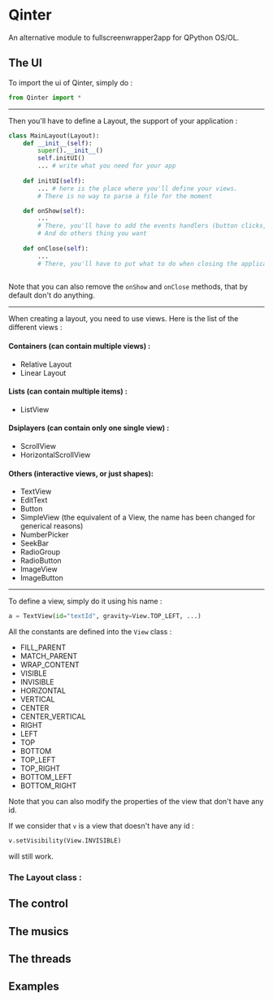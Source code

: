 # Qinter
An alternative module to fullscreenwrapper2app for QPython OS/OL. 

## The UI

To import the ui of Qinter, simply do : 
``` python
from Qinter import *
```

---

Then you'll have to define a Layout, the support of your application : 

``` python
class MainLayout(Layout):
    def __init__(self):
        super().__init__()
        self.initUI()
        ... # write what you need for your app
    
    def initUI(self):
        ... # here is the place where you'll define your views. 
        # There is no way to parse a file for the moment

    def onShow(self):
        ...
        # There, you'll have to add the events handlers (button clicks, Back key, etc...) or start threads
        # And do others thing you want
    
    def onClose(self):
        ...
        # There, you'll have to put what to do when closing the application (close connections, ...)
    
```

Note that you can also remove the `onShow` and `onClose` methods, that by default don't do anything.

---
When creating a layout, you need to use views. 
Here is the list of the different views :

#### Containers (can contain multiple views) :
 - Relative Layout
 - Linear Layout

#### Lists (can contain multiple items) :
 - ListView

#### Dsiplayers (can contain only one single view) :
 - ScrollView
 - HorizontalScrollView

#### Others (interactive views, or just shapes):
 - TextView
 - EditText
 - Button
 - SimpleView (the equivalent of a View, the name has been changed for generical reasons)
 - NumberPicker
 - SeekBar
 - RadioGroup
 - RadioButton
 - ImageView
 - ImageButton

---


To define a view, simply do it using his name : 

``` python
a = TextView(id="textId", gravity=View.TOP_LEFT, ...)
```

All the constants are defined into the `View` class : 

- FILL_PARENT
- MATCH_PARENT
- WRAP_CONTENT
- VISIBLE
- INVISIBLE
- HORIZONTAL
- VERTICAL
- CENTER
- CENTER_VERTICAL
- RIGHT
- LEFT
- TOP
- BOTTOM
- TOP_LEFT
- TOP_RIGHT
- BOTTOM_LEFT
- BOTTOM_RIGHT

Note that you can also modify the properties of the view that don't have any id.

If we consider that `v` is a view that doesn't have any id : 
``` python
v.setVisibility(View.INVISIBLE)
```

will still work.

### The Layout class : 



## The control

## The musics

## The threads

## Examples


